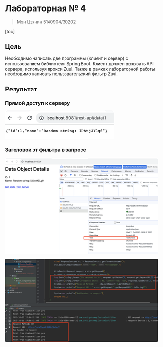 

# Лабораторная № 4

> Мэн Цзянин 5140904/30202

[toc]

## Цель

Необходимо написать две программы (клиент и сервер) с использованием библиотеки Spring Boot. Клиент должен вызывать API сервера, используя прокси Zuul. Также в рамках лабораторной работы необходимо написать пользовательский фильтр Zuul.



## Результат

### Прямой доступ к серверу

![image-20231011170149196](doc/pic/image-20231011170149196.png)

### Заголовок от фильтра в запросе

![image-20231011170448155](doc/pic/image-20231011170448155.png)

![image-20231011170755326](doc/pic/image-20231011170755326.png)



